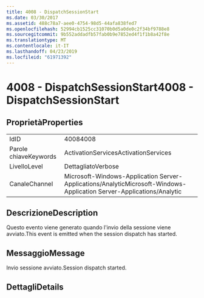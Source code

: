 ```yaml
---
title: 4008 - DispatchSessionStart
ms.date: 03/30/2017
ms.assetid: 488c78a7-aee0-4754-98d5-44afa838fed7
ms.openlocfilehash: 52994cb1525cc31070b0d5a0de0c2f34bf9788e8
ms.sourcegitcommit: 9b552addadfb57fab0b9e7852ed4f1f1b8a42f8e
ms.translationtype: MT
ms.contentlocale: it-IT
ms.lasthandoff: 04/23/2019
ms.locfileid: "61971392"
---
```

# <a name="4008---dispatchsessionstart"></a><span data-ttu-id="f4c15-102">4008 - DispatchSessionStart</span><span class="sxs-lookup"><span data-stu-id="f4c15-102">4008 - DispatchSessionStart</span></span>
## <a name="properties"></a><span data-ttu-id="f4c15-103">Proprietà</span><span class="sxs-lookup"><span data-stu-id="f4c15-103">Properties</span></span>  
  
|||  
|-|-|  
|<span data-ttu-id="f4c15-104">Id</span><span class="sxs-lookup"><span data-stu-id="f4c15-104">ID</span></span>|<span data-ttu-id="f4c15-105">4008</span><span class="sxs-lookup"><span data-stu-id="f4c15-105">4008</span></span>|  
|<span data-ttu-id="f4c15-106">Parole chiave</span><span class="sxs-lookup"><span data-stu-id="f4c15-106">Keywords</span></span>|<span data-ttu-id="f4c15-107">ActivationServices</span><span class="sxs-lookup"><span data-stu-id="f4c15-107">ActivationServices</span></span>|  
|<span data-ttu-id="f4c15-108">Livello</span><span class="sxs-lookup"><span data-stu-id="f4c15-108">Level</span></span>|<span data-ttu-id="f4c15-109">Dettagliato</span><span class="sxs-lookup"><span data-stu-id="f4c15-109">Verbose</span></span>|  
|<span data-ttu-id="f4c15-110">Canale</span><span class="sxs-lookup"><span data-stu-id="f4c15-110">Channel</span></span>|<span data-ttu-id="f4c15-111">Microsoft-Windows-Application Server-Applications/Analytic</span><span class="sxs-lookup"><span data-stu-id="f4c15-111">Microsoft-Windows-Application Server-Applications/Analytic</span></span>|  
  
## <a name="description"></a><span data-ttu-id="f4c15-112">Descrizione</span><span class="sxs-lookup"><span data-stu-id="f4c15-112">Description</span></span>  
 <span data-ttu-id="f4c15-113">Questo evento viene generato quando l'invio della sessione viene avviato.</span><span class="sxs-lookup"><span data-stu-id="f4c15-113">This event is emitted when the session dispatch has started.</span></span>  
  
## <a name="message"></a><span data-ttu-id="f4c15-114">Messaggio</span><span class="sxs-lookup"><span data-stu-id="f4c15-114">Message</span></span>  
 <span data-ttu-id="f4c15-115">Invio sessione avviato.</span><span class="sxs-lookup"><span data-stu-id="f4c15-115">Session dispatch started.</span></span>  
  
## <a name="details"></a><span data-ttu-id="f4c15-116">Dettagli</span><span class="sxs-lookup"><span data-stu-id="f4c15-116">Details</span></span>
